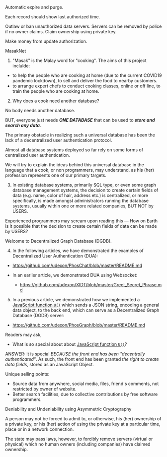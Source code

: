 Automatic expire and purge.

Each record should show last authorized time.

Outlaw or ban unauthorized data servers. Servers can be removed by police if no owner claims. Claim ownership using private key.

Make money from update authorization.


MasakNet


1. "Masak" is the Malay word for "cooking". The aims of this project inclulde:

- to help the people who are cooking at home (due to the current COVID19 pandemic lockdown), to sell and deliver the food to nearby customers.
- to arrange expert chefs to conduct cooking classes, online or off line, to train the people who are cooking at home.


2. Why does a cook need another database?

No body needs another database. 

BUT, everyone just needs ___ONE DATABASE___ that can be used to ___store and search any data___.

The primary obstacle in realizing such a universal database has been the lack of a decentralized user authentication protocol. 

Almost all database systems deployed so far rely on some forms of centralized user authentication.

We will try to explain the ideas behind this universal database in the language that a cook, or non programmers, may understand, as his (her) profession represents one of our primary targets.

3. In existing database systems, primarily SQL type, or even some graph database management systems, the decision to create certain fields of data (e.g. name, color of hair, address etc.) is centralized, or more specifically, is made amongst administrators running the database systems, usually within one or more related companies, BUT NOT by USERS.

Experienced programmers may scream upon reading this &mdash; How on Earth is it possible that the decision to create certain fields of data can be made by USERS?

Welcome to Decentralized Graph Database (DGDB).

4. In the following articles, we have demonstrated the examples of Decentralized User Authentication (DUA):

- https://github.com/udexon/PhosChat/blob/master/README.md

- In an earlier article, we demonstrated DUA using Websocket:
  - https://github.com/udexon/XIDT/blob/master/Greet_Secret_Phrase.md

5. In a previous article, we demonstrated how we implemented a [JavaScript function `U()`](https://github.com/udexon/PhosGraph/blob/master/README.md#javascript-function-u-sending-json-string-to-back-end) which sends a JSON string, encoding a general data object, to the back end, which can serve as a Decentralized Graph Database (DGDB) server:

- https://github.com/udexon/PhosGraph/blob/master/README.md

Readers may ask,

- What is so special about about [JavaScript function `U()`](https://github.com/udexon/PhosGraph/blob/master/README.md#javascript-function-u-sending-json-string-to-back-end)?

ANSWER: It is special _BECAUSE the front end has been "decentrally authenticated"_. As such, the front end has been granted _the right to create data fields_, stored as an JavaScript Object.


Unique selling points:
- Source data from anywhere, social media, files, friend's comments, not restricted by owner of website.
- Better search facilities, due to collective contributions by free software programmers. 


Deniability and Undeniability using Asymmetric Cryptography

A person may not be forced to admit to, or otherwise, his (her) ownership of a private key, or his (her) action of using the private key at a particular time, place or in a network connection.

The state may pass laws, however, to forcibly remove servers (virtual or physical) which no human owners (including companies) have claimed ownership. 

